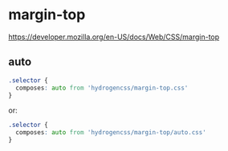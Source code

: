 # margin-top

https://developer.mozilla.org/en-US/docs/Web/CSS/margin-top

## auto
```css
.selector {
  composes: auto from 'hydrogencss/margin-top.css'
}
```

or:
```css
.selector {
  composes: auto from 'hydrogencss/margin-top/auto.css'
}
```

